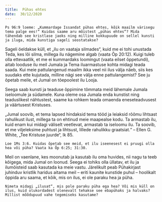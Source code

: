 ```yaml
---
title:  Pühas ehtes  
date:  30/12/2020  
---
```


`Ps 96:9 loeme: „Kummardage Issandat pühas ehtes, kõik maailm värisegu tema palge ees!“ Kuidas saame aru mõistest „pühas ehtes“? Mida tähendab see kristlase jaoks ning milline kokkupuude on sellel kunsti ja iluga, mida kunstiga sageli seostatakse?`

Sageli öeldakse küll, et „ilu on vaataja silmades“, kuid me ei tohi unustada Teda, kes lõi silma, millega ilu nägemine algab (vaata Õp 20:12). Kuigi tuleb olla ettevaatlik, et me ei kummardaks loomingut (vaata eilset õppetundi), aitab looduse ilu meil Jumala ja Tema iluarmastuse kohta midagi teada saada. Kui meie pattulangenud maailm ikka veel nii ilus välja näeb, siis kes suudaks ette kujutada, milline nägi see välja enne pattulangemist? See ju õpetab meile, et Jumal on tõepoolest ilu Looja.

Seega saab kunsti ja teaduse õppimine tõmmata meid lähemale Jumala iseloomule ja südamele. Kuna oleme osa Jumala enda kunstist ning teaduslikest nähtustest, saame ka rohkem teada omaenda eneseteadvusest ja väärtusest Kristuses.

„Jumal soovib, et tema lapsed hindaksid tema tööd ja leiaksid rõõmu lihtsast rahulikust ilust, millega ta on ehtinud meie maapealse kodu. Ta armastab ilu, kuid enam kui midagi väliselt veetlevat, armastab ta iseloomu ilu. Ta soovib, et me viljeleksime puhtust ja lihtsust, lillede rahulikku graatsiat.“ – Ellen G. White, „Tee Kristuse juurde“, lk 85.

`Loe 1Ms 3:6. Kuidas õpetab see meid, et ilu iseenesest ei pruugi olla hea või püha? Vaata ka Õp 6:25; 31:30.`

Meil on vaenlane, kes moonutab ja kasutab ilu oma huvides, nii nagu ta teeb kõigega, mida Jumal on loonud. Seega ei tohiks olla üllatav, et ilu ja ilumõisteid saab kasutada ka meie vastu. Järelikult peab Pühakirjast juhinduv kristlik haridus aitama meil – eriti kaunite kunstide puhul – hoolikalt õppida aru saama, et kõik, mis on ilus, ei ole paraku hea ja püha.

`Nimeta midagi „ilusat“, mis pole paraku püha ega hea? Või mis küll on ilus, kuid olukordadest olenevalt tehakse see ebapühaks ja halvaks? Millist mõõdupuud vahe tegemiseks kasutame?`